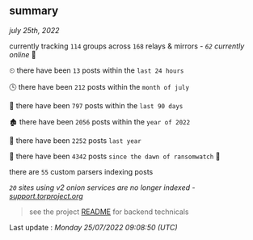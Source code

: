 
## summary
_july 25th, 2022_

currently tracking `114` groups across `168` relays & mirrors - _`62` currently online_ 📡

⏲ there have been `13` posts within the `last 24 hours`

🕓 there have been `212` posts within the `month of july`

📅 there have been `797` posts within the `last 90 days`

🏚 there have been `2056` posts within the `year of 2022`

🚀 there have been `2252` posts `last year`

🦕 there have been `4342` posts `since the dawn of ransomwatch` 🐣

there are `55` custom parsers indexing posts

_`20` sites using v2 onion services are no longer indexed - [support.torproject.org](https://support.torproject.org/onionservices/v2-deprecation/)_

> see the project [README](https://github.com/jmousqueton/ransomwatch#readme) for backend technicals



Last update : _Monday 25/07/2022 09:08:50 (UTC)_


